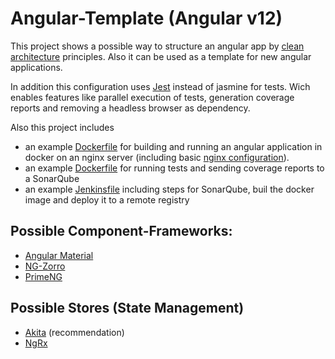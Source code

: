 # Angular-Template (Angular v12)

This project shows a possible way to structure an angular app by [clean architecture](https://blog.cleancoder.com/uncle-bob/2012/08/13/the-clean-architecture.html) principles. Also it can be used as a template for new angular applications.

In addition this configuration uses [Jest](https://jestjs.io/) instead of jasmine for tests. Wich enables features like parallel execution of tests, generation coverage reports and removing a headless browser as dependency. 

Also this project includes 
* an example [Dockerfile](Dockerfile) for building and running an angular application in docker on an nginx server (including basic [nginx configuration](nginx/server.conf)).
* an example [Dockerfile](Dockerfile.sonar) for running tests and sending coverage reports to a SonarQube
* an example [Jenkinsfile](Jenkinsfile) including steps for SonarQube, buil the docker image and deploy it to a remote registry


## Possible Component-Frameworks:
* [Angular Material](https://material.angular.io/)
* [NG-Zorro](https://ng.ant.design/docs/introduce/en)
* [PrimeNG](https://www.primefaces.org/primeng/#/)

## Possible Stores (State Management)
* [Akita](https://github.com/datorama/akita) (recommendation)
* [NgRx](https://ngrx.io/)